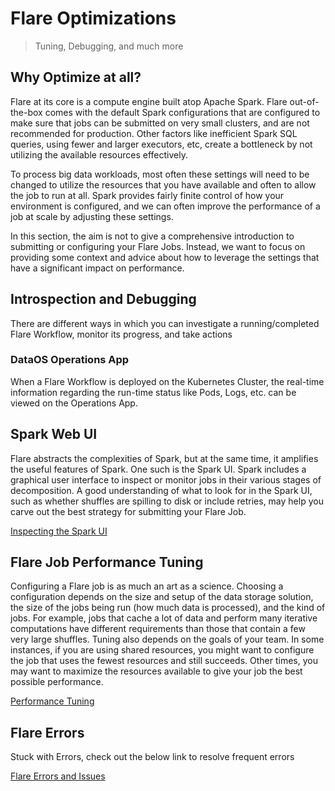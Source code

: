 # Flare Optimizations

> Tuning, Debugging, and much more
> 

## Why Optimize at all?

Flare at its core is a compute engine built atop Apache Spark. Flare out-of-the-box comes with the default Spark configurations that are configured to make sure that jobs can be submitted on very small clusters, and are not recommended for production. Other factors like inefficient Spark SQL queries, using fewer and larger executors, etc, create a bottleneck by not utilizing the available resources effectively. 

To process big data workloads, most often these settings will need to be changed to utilize the resources that you
have available and often to allow the job to run at all. Spark provides fairly finite control of how your environment is configured, and we can often improve the performance of a job at scale by adjusting these settings.

In this section, the aim is not to give a comprehensive introduction to submitting or configuring your Flare Jobs. Instead, we want to focus on providing some context and advice about how to leverage the settings that have a significant impact on performance. 

## Introspection and Debugging

There are different ways in which you can investigate a running/completed Flare Workflow, monitor its progress, and take actions

### **DataOS Operations App**

When a Flare Workflow is deployed on the Kubernetes Cluster, the real-time information regarding the run-time status like Pods, Logs, etc. can be viewed on the Operations App. 

<!-- ### **DataOS Hera App**

Hera App captures the historical and lineage information related to Flare Workflow deployments, topology etc.  It stores all this information within Blob storage. To know more, navigate to the below page

[Observability of Workflow ](/resources/stacks/flare/optimizations/observability_of_workflow/) -->

## Spark Web UI

Flare abstracts the complexities of Spark, but at the same time, it amplifies the useful features of Spark. One such is the Spark UI. Spark includes a graphical user interface to inspect or monitor jobs in their various stages of decomposition. A good understanding of what to look for in the Spark UI, such as whether shuffles are spilling to disk or include retries, may help you carve out the best strategy for submitting your Flare Job. 

[Inspecting the Spark UI](/resources/stacks/flare/optimizations/inspecting_the_spark_ui/)

## Flare Job Performance Tuning

Configuring a Flare job is as much an art as a science. Choosing a configuration depends on the size and setup of the data storage solution, the size of the jobs being run (how much data is processed), and the kind of jobs. For example, jobs that cache a lot of data and perform many iterative computations have different requirements than those that contain a few very large shuffles. Tuning also depends on the goals of your team. In some instances, if you are using shared resources, you might want to configure the job that uses the fewest resources and still succeeds. Other times, you may want to maximize the resources available to give your job the best possible performance. 

[Performance Tuning](/resources/stacks/flare/optimizations/performance_tuning/)

## Flare Errors

Stuck with Errors, check out the below link to resolve frequent errors

[Flare Errors and Issues](/resources/stacks/flare/optimizations/errors_and_issues/)